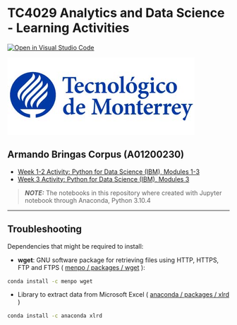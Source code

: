 # TC4029 Analytics and Data Science - Learning Activities

[![Open in Visual Studio Code](https://classroom.github.com/assets/open-in-vscode-c66648af7eb3fe8bc4f294546bfd86ef473780cde1dea487d3c4ff354943c9ae.svg)](https://classroom.github.com/online_ide?assignment_repo_id=8461903&assignment_repo_type=AssignmentRepo)

![itesm](/img/LogoTec2.jpg)

## Armando Bringas Corpus (A01200230)

* [Week 1-2 Activity: Python for Data Science (IBM), Modules 1-3](Activity_week_1-2-Python_for_Data_Science-IBM)
* [Week 3 Activity: Python for Data Science (IBM), Modules 3](Activity_week_3-Python_for_Data_Science-IBM)

> **_NOTE:_** The notebooks in this repository where created with Jupyter notebook through Anaconda, Python 3.10.4

----

## Troubleshooting

Dependencies that might be required to install:

* **wget**: GNU software package for retrieving files using HTTP, HTTPS, FTP and FTPS ( [menpo / packages / wget](https://anaconda.org/menpo/wget) ):

```bash
conda install -c menpo wget
```

* Library to extract data from Microsoft Excel ( [anaconda / packages / xlrd](https://anaconda.org/anaconda/xlrd) )

```bash
conda install -c anaconda xlrd
```
